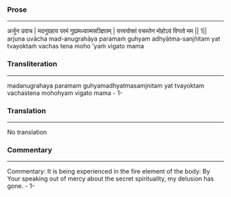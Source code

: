 ### Prose 
 --- 
अर्जुन उवाच |
मदनुग्रहाय परमं गुह्यमध्यात्मसञ्ज्ञितम् |
यत्त्वयोक्तं वचस्तेन मोहोऽयं विगतो मम || 1||
arjuna uvācha
mad-anugrahāya paramaṁ guhyam adhyātma-sanjñitam
yat tvayoktaṁ vachas tena moho ’yaṁ vigato mama

### Transliteration 
 --- 
madanugrahaya paramam guhyamadhyatmasamjnitam yat tvayoktam vachastena mohohyam vigato mama - 1-

### Translation 
 --- 
No translation

### Commentary 
 --- 
Commentary: It is being experienced in the fire element of the body: By Your speaking out of mercy about the secret spirituality, my delusion has gone. - 1-